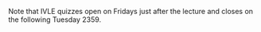 <Panel header="Handbook sections to read" expandable>

<tabs>

<tab header="Project" class="book">

  <include src="../handbook-md/teams.md" name="Forming Teams" dynamic />
  <include src="../handbook-md/peer-evaluations.md" name="Peer Evaluations" dynamic />
  <include src="../handbook-md/participation.md" name="Participation marks" dynamic />
  <include src="../handbook-md/tools.md" name="Tools" dynamic />

</tab>

<tab header="FAQ" class="book">

  <include src="../handbook-md/appendixC-faq.md#handbook-faq-slideFormat" name="Why slides are not detailed enough, handouts are wordy?" dynamic />
  <include src="../handbook-md/appendixC-faq.md#handbook-faq-selfStudy" name="Why so much self-study?" dynamic />
  <include src="../handbook-md/appendixC-faq.md#handbook-faq-favoriteTool" name="Why I'm not allowed to use my favorite OS/IDE/etc?" dynamic />

</tab>

</tabs>

</Panel>
<Panel header="Submit IVLE quiz" expandable>

Note that IVLE quizzes open on Fridays just after the lecture and closes on the following Tuesday 2359.

</Panel>

